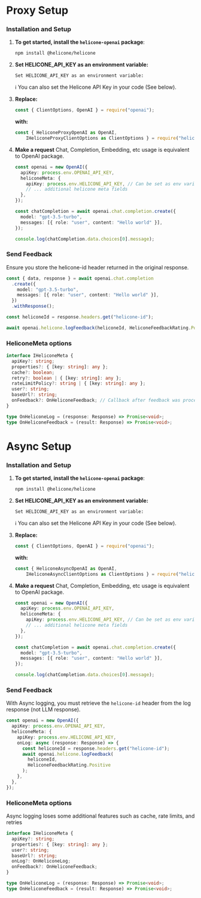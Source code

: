 # Proxy Setup

### Installation and Setup

1. **To get started, install the `helicone-openai` package**:

   ```bash
   npm install @helicone/helicone
   ```

2. **Set HELICONE_API_KEY as an environment variable:**

   ```base
   Set HELICONE_API_KEY as an environment variable:
   ```

   ℹ️ You can also set the Helicone API Key in your code (See below).

3. **Replace:**

   ```typescript
   const { ClientOptions, OpenAI } = require("openai");
   ```

   **with:**

   ```typescript
   const { HeliconeProxyOpenAI as OpenAI,
       IHeliconeProxyClientOptions as ClientOptions } = require("helicone");
   ```

4. **Make a request**
   Chat, Completion, Embedding, etc usage is equivalent to OpenAI package.

   ```typescript
   const openai = new OpenAI({
     apiKey: process.env.OPENAI_API_KEY,
     heliconeMeta: {
       apiKey: process.env.HELICONE_API_KEY, // Can be set as env variable
       // ... additional helicone meta fields
     },
   });

   const chatCompletion = await openai.chat.completion.create({
     model: "gpt-3.5-turbo",
     messages: [{ role: "user", content: "Hello world" }],
   });

   console.log(chatCompletion.data.choices[0].message);
   ```

### Send Feedback

Ensure you store the helicone-id header returned in the original response.

```typescript
const { data, response } = await openai.chat.completion
  .create({
    model: "gpt-3.5-turbo",
    messages: [{ role: "user", content: "Hello world" }],
  })
  .withResponse();

const heliconeId = response.headers.get("helicone-id");

await openai.helicone.logFeedback(heliconeId, HeliconeFeedbackRating.Positive); // or Negative
```

### HeliconeMeta options

```typescript
interface IHeliconeMeta {
  apiKey?: string;
  properties?: { [key: string]: any };
  cache?: boolean;
  retry?: boolean | { [key: string]: any };
  rateLimitPolicy?: string | { [key: string]: any };
  user?: string;
  baseUrl?: string;
  onFeedback?: OnHeliconeFeedback; // Callback after feedback was processed
}

type OnHeliconeLog = (response: Response) => Promise<void>;
type OnHeliconeFeedback = (result: Response) => Promise<void>;
```

# Async Setup

### Installation and Setup

1. **To get started, install the `helicone-openai` package**:

   ```bash
   npm install @helicone/helicone
   ```

2. **Set HELICONE_API_KEY as an environment variable:**

   ```base
   Set HELICONE_API_KEY as an environment variable:
   ```

   ℹ️ You can also set the Helicone API Key in your code (See below).

3. **Replace:**

   ```typescript
   const { ClientOptions, OpenAI } = require("openai");
   ```

   **with:**

   ```typescript
   const { HeliconeAsyncOpenAI as OpenAI,
       IHeliconeAsyncClientOptions as ClientOptions } = require("helicone");
   ```

4. **Make a request**
   Chat, Completion, Embedding, etc usage is equivalent to OpenAI package.

   ```typescript
   const openai = new OpenAI({
     apiKey: process.env.OPENAI_API_KEY,
     heliconeMeta: {
       apiKey: process.env.HELICONE_API_KEY, // Can be set as env variable
       // ... additional helicone meta fields
     },
   });

   const chatCompletion = await openai.chat.completion.create({
     model: "gpt-3.5-turbo",
     messages: [{ role: "user", content: "Hello world" }],
   });

   console.log(chatCompletion.data.choices[0].message);
   ```

### Send Feedback

With Async logging, you must retrieve the `helicone-id` header from the log response (not LLM response).

```typescript
const openai = new OpenAI({
  apiKey: process.env.OPENAI_API_KEY,
  heliconeMeta: {
    apiKey: process.env.HELICONE_API_KEY,
    onLog: async (response: Response) => {
      const heliconeId = response.headers.get("helicone-id");
      await openai.helicone.logFeedback(
        heliconeId,
        HeliconeFeedbackRating.Positive
      );
    },
  },
});
```

### HeliconeMeta options

Async logging loses some additional features such as cache, rate limits, and retries

```typescript
interface IHeliconeMeta {
  apiKey?: string;
  properties?: { [key: string]: any };
  user?: string;
  baseUrl?: string;
  onLog?: OnHeliconeLog;
  onFeedback?: OnHeliconeFeedback;
}

type OnHeliconeLog = (response: Response) => Promise<void>;
type OnHeliconeFeedback = (result: Response) => Promise<void>;
```

